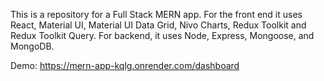 This is a repository for a Full Stack MERN app. For the front end it uses React, Material UI, Material UI Data Grid, Nivo Charts, Redux Toolkit and Redux Toolkit Query. For backend, it uses Node, Express, Mongoose, and MongoDB.

Demo: https://mern-app-kqlg.onrender.com/dashboard
